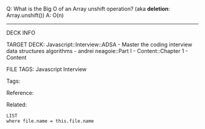 Q: What is the Big O of an Array unshift operation? (aka **deletion**: Array.unshift())
A: O(n)
<!--ID: 1690026321878-->

---

DECK INFO

TARGET DECK: Javascript::Interview::ADSA - Master the coding interview data structures algorithms - andrei neagoie::Part I - Content::Chapter 1 - Content

FILE TAGS: Javascript Interview

Tags:

Reference:

Related:

```dataview
LIST
where file.name = this.file.name
```
